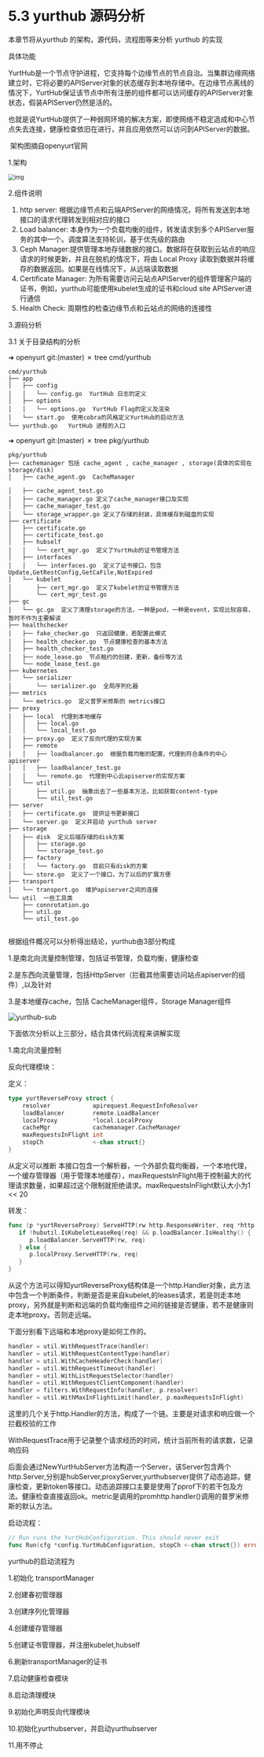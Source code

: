 # 5.3 yurthub 源码分析



本章节将从yurthub 的架构，源代码，流程图等来分析 yurthub 的实现

具体功能

​    YurtHub是一个节点守护进程，它支持每个边缘节点的节点自治。当集群边缘网络建立时，它将必要的APIServer对象的状态缓存到本地存储中。在边缘节点离线的情况下，YurtHub保证该节点中所有注册的组件都可以访问缓存的APIServer对象状态，假装APIServer仍然是活的。

​    也就是说YurtHub提供了一种弱网环境的解决方案，即使网络不稳定造成和中心节点失去连接，健康检查依旧在进行，并且应用依然可以访问到APIServer的数据。

​    架构图摘自openyurt官网

1.架构

<img src="./image/yurthub.png" alt="img" style="zoom:80%;" />



2.组件说明

1. http server: 根据边缘节点和云端APIServer的网络情况，将所有发送到本地接口的请求代理转发到相对应的接口
2. Load balancer: 本身作为一个负载均衡的组件，转发请求到多个APIServer服务的其中一个。调度算法支持轮训，基于优先级的路由
3. Ceph Manager:提供管理本地存储数据的接口。数据将在获取到云站点的响应请求的时候更新，并且在脱机的情况下，将由 Local Proxy 读取到数据并将缓存的数据返回。如果是在线情况下，从远端读取数据
4. Certificate Manager: 为所有需要访问云站点APIServer的组件管理客户端的证书，例如，yurthub可能使用kubelet生成的证书和cloud site APIServer进行通信
5. Health Check: 周期性的检查边缘节点和云站点的网络的连接性



3.源码分析

3.1 关于目录结构的分析

➜  openyurt git:(master) ✗ tree cmd/yurthub 

```
cmd/yurthub
├── app
│   ├── config
│   │   └── config.go  YurtHub 日志的定义
│   ├── options
│   │   └── options.go  YurtHub Flag的定义及渲染
│   └── start.go  使用cobra的风格定义YurtHub的启动方法
└── yurthub.go   YurtHub 进程的入口
```

➜  openyurt git:(master) ✗ tree pkg/yurthub 

```
pkg/yurthub 
├── cachemanager 包括 cache_agent , cache_manager , storage(具体的实现在 storage/disk)
│   ├── cache_agent.go  CacheManager

│   ├── cache_agent_test.go
│   ├── cache_manager.go 定义了cache_manager接口及实现
│   ├── cache_manager_test.go
│   └── storage_wrapper.go 定义了存储的封装，具体缓存到磁盘的实现
├── certificate
│   ├── certificate.go 
│   ├── certificate_test.go
│   ├── hubself
│   │   └── cert_mgr.go  定义了YurtHub的证书管理方法
│   ├── interfaces
│   │   └── interfaces.go  定义了证书接口，包含Update,GetRestConfig,GetCaFile,NotExpired
│   └── kubelet
│       ├── cert_mgr.go  定义了kubelet的证书管理方法
│       └── cert_mgr_test.go
├── gc
│   └── gc.go  定义了清理storage的方法，一种是pod，一种是event，实现比较容易，暂时不作为主要解读
├── healthchecker
│   ├── fake_checker.go  只返回健康，若配置此模式
│   ├── health_checker.go  节点健康检查的基本方法
│   ├── health_checker_test.go
│   ├── node_lease.go  节点租约的创建，更新，备份等方法
│   └── node_lease_test.go
├── kubernetes
│   └── serializer
│       └── serializer.go  全局序列化器
├── metrics
│   └── metrics.go  定义普罗米修斯的 metrics接口
├── proxy
│   ├── local  代理到本地缓存
│   │   ├── local.go
│   │   └── local_test.go
│   ├── proxy.go  定义了反向代理的实现方案
│   ├── remote
│   │   ├── loadbalancer.go  根据负载均衡的配置，代理到符合条件的中心apiserver
│   │   ├── loadbalancer_test.go
│   │   └── remote.go  代理到中心云apiserver的实现方案
│   └── util
│       ├── util.go  抽象出去了一些基本方法，比如获取content-type
│       └── util_test.go
├── server
│   ├── certificate.go  提供证书更新接口
│   └── server.go  定义并启动 yurthub server
├── storage
│   ├── disk  定义后端存储的disk方案
│   │   ├── storage.go
│   │   └── storage_test.go
│   ├── factory
│   │   └── factory.go  目前只有disk的方案
│   └── store.go  定义了一个接口，为了以后的扩展方便
├── transport
│   └── transport.go  维护apiserver之间的连接
└── util  一些工具类
    ├── connrotation.go
    ├── util.go
    └── util_test.go


```

根据组件概况可以分析得出结论，yurthub由3部分构成

1.是南北向流量控制管理，包括证书管理，负载均衡，健康检查

2.是东西向流量管理，包括HttpServer（拦截其他需要访问站点apiserver的组件）,以及针对

3.是本地缓存cache，包括 CacheManager组件，Storage Manager组件

![yurthub-sub](./image/yurthub-subs.png)

下面依次分析以上三部分，结合具体代码流程来讲解实现

1.南北向流量控制

反向代理模块：



定义：

```go
type yurtReverseProxy struct {
	resolver            apirequest.RequestInfoResolver
	loadBalancer        remote.LoadBalancer
	localProxy          *local.LocalProxy
	cacheMgr            cachemanager.CacheManager
	maxRequestsInFlight int
	stopCh              <-chan struct{}
}

```

从定义可以推断 本接口包含一个解析器，一个外部负载均衡器，一个本地代理，一个缓存管理器（用于管理本地缓存），maxRequestsInFlight用于控制最大的代理请求数量，如果超过这个限制就拒绝请求。maxRequestsInFlight默认大小为1 << 20



转发：

```go
func (p *yurtReverseProxy) ServeHTTP(rw http.ResponseWriter, req *http.Request) {
   if !hubutil.IsKubeletLeaseReq(req) && p.loadBalancer.IsHealthy() {
      p.loadBalancer.ServeHTTP(rw, req)
   } else {
      p.localProxy.ServeHTTP(rw, req)
   }
}
```

从这个方法可以得知yurtReverseProxy结构体是一个http.Handler对象，此方法中包含一个判断条件，判断是否是来自kubelet,的leases请求，若是则走本地proxy，另外就是判断和远端的负载均衡组件之间的链接是否健康，若不是健康则走本地proxy。否则走远端。

下面分别看下远端和本地proxy是如何工作的。

```go
handler = util.WithRequestTrace(handler)
handler = util.WithRequestContentType(handler)
handler = util.WithCacheHeaderCheck(handler)
handler = util.WithRequestTimeout(handler)
handler = util.WithListRequestSelector(handler)
handler = util.WithRequestClientComponent(handler)
handler = filters.WithRequestInfo(handler, p.resolver)
handler = util.WithMaxInFlightLimit(handler, p.maxRequestsInFlight)
```

这里的几个关于http.Handler的方法，构成了一个链。主要是对请求和响应做一个拦截校验的工作

WithRequestTrace用于记录整个请求经历的时间，统计当前所有的请求数，记录响应码



后面会通过NewYurtHubServer方法构造一个Server，该Server包含两个http.Server,分别是hubServer,proxyServer,yurthubserver提供了动态追踪，健康检查，更新token等接口。动态追踪接口主要是使用了pprof下的若干包及方法。健康检查直接返回ok。metric是调用的promhttp.handler()调用的普罗米修斯的默认方法。

启动流程：

```go
// Run runs the YurtHubConfiguration. This should never exit
func Run(cfg *config.YurtHubConfiguration, stopCh <-chan struct{}) error 
```

yurthub的启动流程为 

1.初始化 transportManager

2.创建春初管理器

3.创建序列化管理器

4.创建缓存管理器

5.创建证书管理器，并注册kubelet,hubself

6.刷新transportManager的证书

7.启动健康检查模块

8.启动清理模块

9.初始化声明反向代理模块

10.初始化yurthubserver，并启动yurthubserver

11.用不停止

